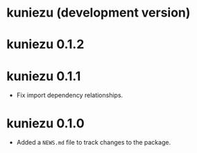 # kuniezu (development version)

# kuniezu 0.1.2

# kuniezu 0.1.1

* Fix import dependency relationships.

# kuniezu 0.1.0

* Added a `NEWS.md` file to track changes to the package.
